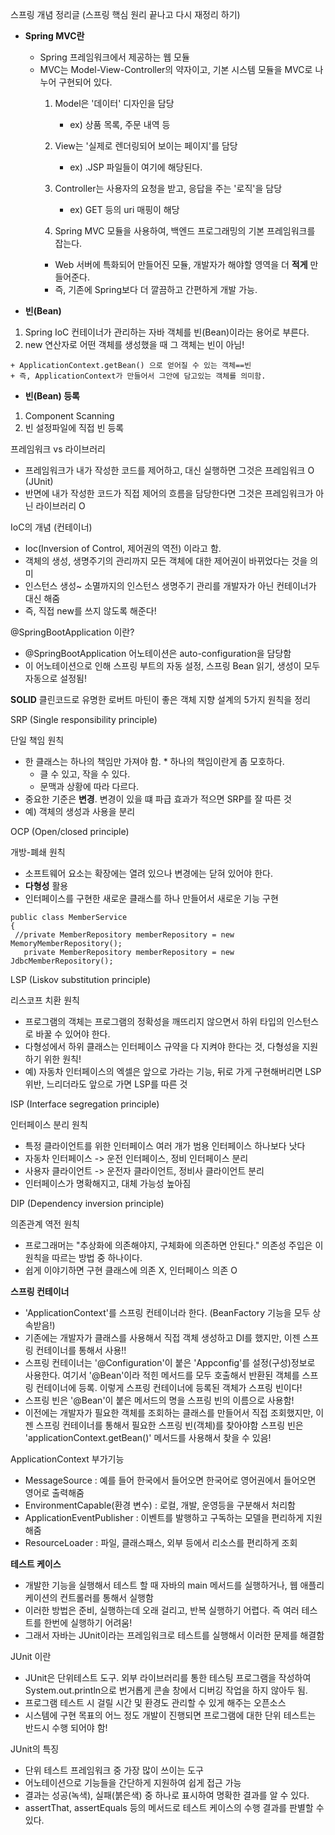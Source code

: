 스프링 개념 정리글  (스프링 핵심 원리 끝나고 다시 재정리 하기)
  * **Spring MVC란**
    + Spring 프레임워크에서 제공하는 웹 모듈
    + MVC는 Model-View-Controller의 약자이고, 기본 시스템 모듈을 MVC로 나누어 구현되어 있다.
      1. Model은 '데이터' 디자인을 담당
         + ex) 상품 목록, 주문 내역 등  
      
      2. View는 '실제로 렌더링되어 보이는 페이지'를 담당
         + ex) .JSP 파일들이 여기에 해당된다.
      
      3. Controller는 사용자의 요청을 받고, 응답을 주는 '로직'을 담당
         + ex) GET 등의 uri 매핑이 해당

      
      4. Spring MVC 모듈을 사용하여, 백엔드 프로그래밍의 기본 프레임워크를 잡는다. 
        + Web 서버에 특화되어 만들어진 모듈, 개발자가 해야할 영역을 더 **적게** 만들어준다.
        + 즉, 기존에 Spring보다 더 깔끔하고 간편하게 개발 가능.

 * **빈(Bean)** 
  1. Spring IoC 컨테이너가 관리하는 자바 객체를 빈(Bean)이라는 용어로 부른다.
  2. new 연산자로 어떤 객체를 생성했을 때 그 객체는 빈이 아님!
    
    + ApplicationContext.getBean() 으로 얻어질 수 있는 객체==빈
    + 즉, ApplicationContext가 만들어서 그안에 담고있는 객체를 의미함.
  
  * **빈(Bean) 등록**
  1. Component Scanning
  2. 빈 설정파일에 직접 빈 등록

    
   프레임워크 vs 라이브러리
   
   * 프레임워크가 내가 작성한 코드를 제어하고, 대신 실행하면 그것은 프레임워크 O (JUnit)
   * 반면에 내가 작성한 코드가 직접 제어의 흐름을 담당한다면 그것은 프레임워크가 아닌 라이브러리 O
   
   IoC의 개념 (컨테이너)
    
   * Ioc(Inversion of Control, 제어권의 역전) 이라고 함.
   * 객체의 생성, 생명주기의 관리까지 모든 객체에 대한 제어권이 바뀌었다는 것을 의미
   * 인스턴스 생성~ 소멸까지의 인스턴스 생명주기 관리를 개발자가 아닌 컨테이너가 대신 해줌
   * 즉, 직접 new를 쓰지 않도록 해준다!

   @SpringBootApplication 이란?
    
   * @SpringBootApplication 어노테이션은 auto-configuration을 담당함
   * 이 어노테이션으로 인해 스프링 부트의 자동 설정, 스프링 Bean 읽기, 생성이 모두 자동으로 설정됨! 

   **SOLID**
   클린코드로 유명한 로버트 마틴이 좋은 객체 지향 설계의 5가지 원칙을 정리
   
   SRP (Single responsibility principle)
   
   
   단일 책임 원칙
   
   * 한 클래스는 하나의 책임만 가져야 함.
    * 하나의 책임이란게 좀 모호하다.
      * 클 수 있고, 작을 수 있다.
      * 문맥과 상황에 따라 다르다.
   * 중요한 기준은 **변경**. 변경이 있을 떄 파급 효과가 적으면 SRP를 잘 따른 것
   * 예) 객체의 생성과 사용을 분리
 
   OCP (Open/closed principle)
   
   개방-폐쇄 원칙
   
   * 소프트웨어 요소는 확장에는 열려 있으나 변경에는 닫혀 있어야 한다.
   * **다형성** 활용
   * 인터페이스를 구현한 새로운 클래스를 하나 만들어서 새로운 기능 구현

   ```
   public class MemberService
   {
    //private MemberRepository memberRepository = new MemoryMemberRepository();
      private MemberRepository memberRepository = new JdbcMemberRepository();
   ```
   LSP (Liskov substitution principle) 
   
   리스코프 치환 원칙
   
   * 프로그램의 객체는 프로그램의 정확성을 깨뜨리지 않으면서 하위 타입의 인스턴스로 바꿀 수 있어야 한다.
   * 다형성에서 하위 클래스는 인터페이스 규약을 다 지켜야 한다는 것, 다형성을 지원하기 위한 원칙!
   * 예) 자동차 인터페이스의 엑셀은 앞으로 가라는 기능, 뒤로 가게 구현해버리면 LSP 위반, 느리더라도 앞으로 가면 LSP를 따른 것

   ISP (Interface segregation principle) 
   
   인터페이스 분리 원칙
   
   * 특정 클라이언트를 위한 인터페이스 여러 개가 범용 인터페이스 하나보다 낫다
   * 자동차 인터페이스 -> 운전 인터페이스, 정비 인터페이스 분리
   * 사용자 클라이언트 -> 운전자 클라이언트, 정비사 클라이언트 분리
   * 인터페이스가 명확해지고, 대체 가능성 높아짐

   DIP (Dependency inversion principle) 
   
   의존관계 역전 원칙 
   
   * 프로그래머는 "추상화에 의존해야지, 구체화에 의존하면 안된다." 의존성 주입은 이 원칙을 따르는 방법 중 하나이다.
   * 쉽게 이야기하면 구현 클래스에 의존 X, 인터페이스 의존 O

   **스프링 컨테이너**
   
   * 'ApplicationContext'를 스프링 컨테이너라 한다. (BeanFactory 기능을 모두 상속받음!)
   * 기존에는 개발자가 클래스를 사용해서 직접 객체 생성하고 DI를 했지만, 이젠 스프링 컨테이너를 통해서 사용!!
   * 스프링 컨테이너는 '@Configuration'이 붙은 'Appconfig'를 설정(구성)정보로 사용한다. 여기서 '@Bean'이라 적힌 메서드를 모두 호출해서 반환된 객체를 스프링 컨테이너에 등록. 
     이렇게 스프링 컨테이너에 등록된 객체가 스프링 빈이다!
   * 스프링 빈은 '@Bean'이 붙은 메서드의 명을 스프링 빈의 이름으로 사용함!
   * 이전에는 개발자가 필요한 객체를 조회하는 클래스를 만들어서 직접 조회했지만, 이젠 스프링 컨테이너를 통해서 필요한 스프링 빈(객체)를 찾아야함 
     스프링 빈은 'applicationContext.getBean()' 메서드를 사용해서 찾을 수 있음!
     
     
   ApplicationContext 부가기능
   
   * MessageSource : 예를 들어 한국에서 들어오면 한국어로 영어권에서 들어오면 영어로 출력해줌 
   * EnvironmentCapable(환경 변수) : 로컬, 개발, 운영등을 구분해서 처리함 
   * ApplicationEventPublisher : 이벤트를 발행하고 구독하는 모델을 편리하게 지원해줌 
   * ResourceLoader : 파일, 클래스패스, 외부 등에서 리소스를 편리하게 조회
     
   
     
   **테스트 케이스**
   
   * 개발한 기능을 실행해서 테스트 할 때 자바의 main 메서드를 실행하거나, 웹 애플리케이션의 컨트롤러를 통해서 실행함
   * 이러한 방법은 준비, 실행하는데 오래 걸리고, 반복 실행하기 어렵다. 즉 여러 테스트를 한번에 실행하기 어려움!
   * 그래서 자바는 JUnit이라는 프레임워크로 테스트를 실행해서 이러한 문제를 해결함

   
   JUnit 이란
   
   * JUnit은 단위테스트 도구. 외부 라이브러리를 통한 테스팅 프로그램을 작성하여 System.out.println으로 번거롭게 콘솔 창에서 디버깅 작업을 하지 않아두 됨.
   * 프로그램 테스트 시 걸릴 시간 및 환경도 관리할 수 있게 해주는 오픈소스 
   * 시스템에 구현 목표의 어느 정도 개발이 진행되면 프로그램에 대한 단위 테스트는 반드시 수행 되어야 함! 


   JUnit의 특징
   
   * 단위 테스트 프레임워크 중 가장 많이 쓰이는 도구
   * 어노테이션으로 기능들을 간단하게 지원하여 쉽게 접근 가능
   * 결과는 성공(녹색), 실패(붉은색) 중 하나로 표시하여 명확한 결과를 알 수 있다.
   * assertThat, assertEquals 등의 메서드로 테스트 케이스의 수행 결과를 판별할 수 있다.

 


